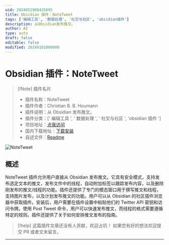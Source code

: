 ```yaml
---
uid: 2024052908425695
title: Obsidian 插件：NoteTweet
tags: ['编辑工具', '数据处理', '社交与社区', 'obsidian插件']
description: 从Obsidian发布推文。
author: AI
type: auto
draft: false
editable: false
modified: 20240101000000
---
```


# Obsidian 插件：NoteTweet

> [!Note] 插件名片
> - 插件名称：NoteTweet
> - 插件作者：Christian B. B. Houmann
> - 插件说明：从 Obsidian 发布推文。
> - 插件分类：[' 编辑工具 ', ' 数据处理 ', ' 社交与社区 ', 'obsidian 插件 ']
> - 项目地址：[点我访问](https://github.com/chhoumann/notetweet_obsidian)
> - 国内下载地址：[下载安装](https://pkmer.cn/products/plugin/pluginMarket/?notetweet)
> - 自述文件：[Readme](https://ghproxy.net/https://raw.githubusercontent.com/chhoumann/notetweet_obsidian/master/README.md)

![NoteTweet](https://cdn.pkmer.cn/covers/notetweet_new.gif!pkmer)

## 概述

NoteTweet 插件允许用户直接从 Obsidian 发布推文。它具有安全模式，支持发布选定文本的推文，发布文件中的线程，自动附加标签以跟踪发布内容，以及删除刚发布的推文/线程的功能。插件还提供了专门的模态窗口用于撰写推文和线程，支持图片发布，以及计划发布推文的功能。用户可以从 Obsidian 的社区插件浏览器中获取插件。安装后，用户需要在插件设置中粘贴他们的 Twitter API 密钥和访问令牌。使用 Post Tweet 命令，用户可以快速发布推文，而线程的格式需要遵循特定的规则。插件还提供了关于如何安排推文发布的指南。

> [!help]
> 这篇插件文章还没有人贡献，欢迎占坑！
> 如果您有好的想法欢迎提交 PR 或者文末留言。

---



